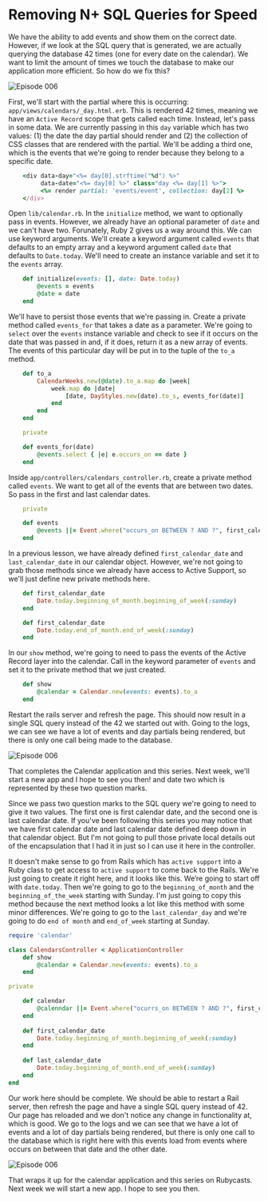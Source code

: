 Removing N+ SQL Queries for Speed
====================


We have the ability to add events and show them on the correct date. However, if we look at the SQL query that is generated, we are actually querying the database 42 times (one for every date on the calendar). We want to limit the amount of times we touch the database to make our application more efficient. So how do we fix this?

![Episode 006](https://s3-us-west-2.amazonaws.com/rubycastio-assets-production/asciicasts/006/images/002.png "calendario")

First, we'll start with the partial where this is occurring: `app/views/calendars/_day.html.erb`. This is rendered 42 times, meaning we have an `Active Record` scope that gets called each time. Instead, let's pass in some data. We are currently passing in this `day` variable which has two values: (1) the date the day partial should render and (2) the collection of CSS classes that are rendered with the partial. We'll be adding a third one, which is the events that we're going to render because they belong to a specific date.

```ruby
    <div data-day="<%= day[0].strftime("%d") %>" 
         data-date="<%= day[0] %>" class="day <%= day[1] %>">
         <%= render partial: 'events/event', collection: day[2] %>
    </div>
```

Open `lib/calendar.rb`. In the `initialize` method, we want to optionally pass in events. However, we already have an optional parameter of `date` and we can't have two. Forunately, Ruby 2 gives us a way around this. We can use keyword arguments. We'll create a keyword argument called `events` that defaults to an empty array and a keyword argument called `date` that defaults to `Date.today`. We'll need to create an instance variable and set it to the `events` array.

```ruby
    def initialize(events: [], date: Date.today)
        @events = events
        @date = date
    end
```

We'll have to persist those events that we're passing in. Create a private method called `events_for` that takes a date as a parameter. We're going to `select` over the `events` instance variable and check to see if it occurs on the date that was passed in and, if it does, return it as a new array of events. The events of this particular day will be put in to the tuple of the `to_a` method.

```ruby
    def to_a
        CalendarWeeks.new(@date).to_a.map do |week|
            week.map do |date|
                [date, DayStyles.new(date).to_s, events_for(date)]
            end
        end
    end

    private

    def events_for(date)
        @events.select { |e| e.occurs_on == date }
    end
```


Inside `app/controllers/calendars_controller.rb`, create a private method called `events`. We want to get all of the events that are between two dates. So pass in the first and last calendar dates.

```ruby
    private

    def events
        @events ||= Event.where("occurs_on BETWEEN ? AND ?", first_calendar_date, last_calendar_date)
    end
```

In a previous lesson, we have already defined `first_calendar_date` and `last_calendar_date` in our calendar object. However, we're not going to grab those methods since we already have access to Active Support, so we'll just define new private methods here.

```ruby
    def first_calendar_date
        Date.today.beginning_of_month.beginning_of_week(:sunday)
    end

    def first_calendar_date
        Date.today.end_of_month.end_of_week(:sunday)
    end
```

In our `show` method, we're going to need to pass the events of the Active Record layer into the calendar. Call in the keyword parameter of `events` and set it to the private method that we just created.

```ruby
    def show
        @calendar = Calendar.new(events: events).to_a
    end
```

Restart the rails server and refresh the page. This should now result in a single SQL query instead of the 42 we started out with. Going to the logs, we can see we have a lot of events and day partials being rendered, but there is only one call being made to the database.

![Episode 006](https://s3-us-west-2.amazonaws.com/rubycastio-assets-production/asciicasts/006/images/003.png "calendario")

That completes the Calendar application and this series. Next week, we'll start a new app and I hope to see you then! and date two which is represented by these two question marks. 

Since we pass two question marks to the SQL query we're going to need to give it two values. The first one is first calendar date, and the second one is last calendar date. If you've been following this series you may notice that we have first calendar date and last calendar date defined deep down in that calendar object. But I'm not going to pull those private local details out of the encapsulation that I had it in just so I can use it here in the controller. 

It doesn't make sense to go from Rails which has `active support` into a Ruby class to get access to `active support` to come back to the Rails. We're just going to create it right here, and it looks like this. We’re going to start off with `date.today`. Then we're going to go to the `beginning_of_month` and the `beginning_of_the_week` starting with Sunday. I'm just going to copy this method because the next method looks a lot like this method with some minor differences. We're going to go to the `last_calendar_day` and we're going to do `end of month` and `end_of_week` starting at Sunday. 

```ruby
require 'calendar'

class CalendarsController < ApplicationController
    def show
        @calendar = Calendar.new(events: events).to_a
    end

private

    def calendar
        @calenndar ||= Event.where("ocurrs_on BETWEEN ? AND ?", first_calendar_date, last_calendar_date)
    end
    
    def first_calendar_date
        Date.today.beginning_of_month.beginning_of_week(:sunday)
    end
    
    def last_calendar_date
        Date.today.beginning_of_month.end_of_week(:sunday)
    end
end
```

Our work here should be complete. We should be able to restart a Rail server, then refresh the page and have a single SQL query instead of 42. Our page has reloaded and we don't notice any change in functionality at, which is good. We go to the logs and we can see that we have a lot of events and a lot of day partials being rendered, but there is only one call to the database which is right here with this events load from events where occurs on between that date and the other date. 

![Episode 006](https://s3-us-west-2.amazonaws.com/rubycastio-assets-production/asciicasts/006/images/003.png "calendario")

That wraps it up for the calendar application and this series on Rubycasts. Next week we will start a new app. I hope to see you then. 
